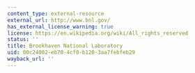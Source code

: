```yaml
---
content_type: external-resource
external_url: http://www.bnl.gov/
has_external_license_warning: true
license: https://en.wikipedia.org/wiki/All_rights_reserved
status: ''
title: Brookhaven National Laboratory
uid: 00c24002-eb70-4cf0-b120-3aa7febfeb29
wayback_url: ''
---
```

